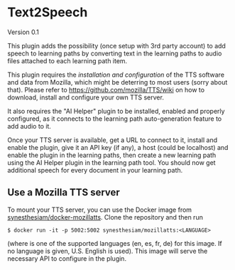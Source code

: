 Text2Speech
===========

Version 0.1

This plugin adds the possibility (once setup with 3rd party account) to add
speech to learning paths by converting text in the learning paths to audio
files attached to each learning path item.

This plugin requires the *installation and configuration* of the TTS software
and data from Mozilla, which might be deterring to most users (sorry about
that). Please refer to https://github.com/mozilla/TTS/wiki on how to download,
install and configure your own TTS server.

It also requires the "AI Helper" plugin to be installed, enabled and properly
configured, as it connects to the learning path auto-generation feature to add
audio to it.

Once your TTS server is available, get a URL to connect to it, install and
enable the plugin, give it an API key (if any), a host (could be localhost)
and enable the plugin in the learning paths, then create a new learning
path using the AI Helper plugin in the learning path tool. You should now
get additional speech for every document in your learning path.

## Use a Mozilla TTS server

To mount your TTS server, you can use the Docker image from
[synesthesiam/docker-mozillatts](https://github.com/synesthesiam/docker-mozillatts).
Clone the repository and then run

```$ docker run -it -p 5002:5002 synesthesiam/mozillatts:<LANGUAGE>```

(where <LANGUAGE> is one of the supported languages (en, es, fr, de) for this image. If no language is given,
U.S. English is used). This image will serve the necessary API to configure in the plugin.

